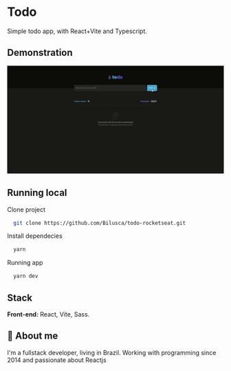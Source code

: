 
# Todo

Simple todo app, with React+Vite and Typescript.

## Demonstration

![Project running](/project-images/todo.gif)


## Running local

Clone project

```bash
  git clone https://github.com/Bilusca/todo-rocketseat.git
```

Install dependecies

```bash
  yarn
```

Running app

```bash
  yarn dev
```

## Stack

**Front-end:** React, Vite, Sass.

## 🚀 About me

I'm a fullstack developer, living in Brazil. Working with programming since 2014 and passionate about Reactjs
